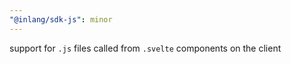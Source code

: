 ```yaml
---
"@inlang/sdk-js": minor
---
```


support for `.js` files called from `.svelte` components on the client
